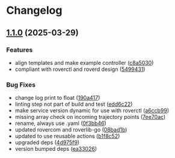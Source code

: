 # Changelog

## [1.1.0](https://github.com/VU-ASE/service-template-go/compare/v1.0.0...v1.1.0) (2025-03-29)


### Features

* align templates and make example controller ([c8a5030](https://github.com/VU-ASE/service-template-go/commit/c8a5030b431c3241af42db10fb9696ae7f34d782))
* compliant with roverctl and roverd design ([5499431](https://github.com/VU-ASE/service-template-go/commit/5499431275cbbd83e9c9bddc1872e7dde09de414))


### Bug Fixes

* change log print to float ([190a417](https://github.com/VU-ASE/service-template-go/commit/190a417c23b9f208532b2113de116fdb3929d9a1))
* linting step not part of build and test ([edd6c22](https://github.com/VU-ASE/service-template-go/commit/edd6c226d6c99856a270272f0fa2088b3eeea131))
* make service version dynamic for use with roverctl ([a6ccb99](https://github.com/VU-ASE/service-template-go/commit/a6ccb996d4575dd4be34edfef4bd3f5d2a945937))
* missing array check on incoming trajectory points ([7ee70ac](https://github.com/VU-ASE/service-template-go/commit/7ee70ac9541f562d24562d0888d8b225624686ec))
* rename, always use .yaml ([0f3bb46](https://github.com/VU-ASE/service-template-go/commit/0f3bb464191fd3232a8abfe384e3449c82c398f3))
* updated rovercom and roverlib-go ([08bad1b](https://github.com/VU-ASE/service-template-go/commit/08bad1bba18344d08e7b4787fee51180d25a04a4))
* updated to use reusable actions ([b1f8c52](https://github.com/VU-ASE/service-template-go/commit/b1f8c525ac8237ff3af2f703e67a9e0b825b1a4e))
* upgraded deps ([4d975f9](https://github.com/VU-ASE/service-template-go/commit/4d975f99af27b1223e2e90e31878651de055245c))
* version bumped deps ([ea33026](https://github.com/VU-ASE/service-template-go/commit/ea3302671bf635648c98094255ce7700bde96661))
